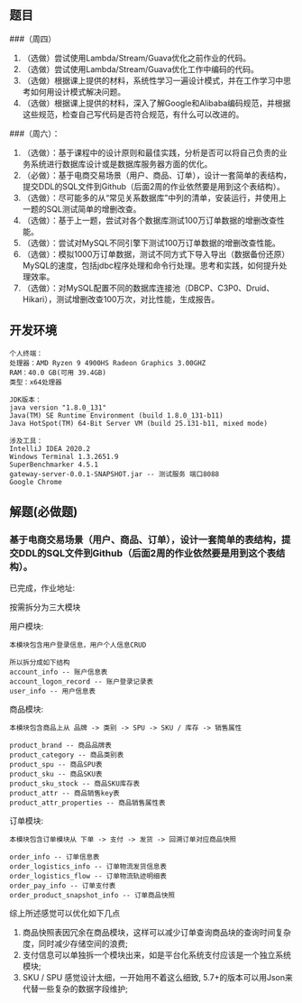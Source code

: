## 题目

###（周四）
1. （选做）尝试使用Lambda/Stream/Guava优化之前作业的代码。
2. （选做）尝试使用Lambda/Stream/Guava优化工作中编码的代码。
3. （选做）根据课上提供的材料，系统性学习一遍设计模式，并在工作学习中思考如何用设计模式解决问题。
4. （选做）根据课上提供的材料，深入了解Google和Alibaba编码规范，并根据这些规范，检查自己写代码是否符合规范，有什么可以改进的。


###（周六）：
1. （选做）：基于课程中的设计原则和最佳实践，分析是否可以将自己负责的业务系统进行数据库设计或是数据库服务器方面的优化。
2. （必做）：基于电商交易场景（用户、商品、订单），设计一套简单的表结构，提交DDL的SQL文件到Github（后面2周的作业依然要是用到这个表结构）。
3. （选做）：尽可能多的从“常见关系数据库”中列的清单，安装运行，并使用上一题的SQL测试简单的增删改查。
4. （选做）：基于上一题，尝试对各个数据库测试100万订单数据的增删改查性能。
5. （选做）：尝试对MySQL不同引擎下测试100万订单数据的增删改查性能。
6. （选做）：模拟1000万订单数据，测试不同方式下导入导出（数据备份还原）MySQL的速度，包括jdbc程序处理和命令行处理。思考和实践，如何提升处理效率。
7. （选做）：对MySQL配置不同的数据库连接池（DBCP、C3P0、Druid、Hikari），测试增删改查100万次，对比性能，生成报告。

## 开发环境
```
个人终端：
处理器：AMD Ryzen 9 4900HS Radeon Graphics 3.00GHZ
RAM：40.0 GB(可用 39.4GB)
类型：x64处理器
```

```
JDK版本：
java version "1.8.0_131"
Java(TM) SE Runtime Environment (build 1.8.0_131-b11)
Java HotSpot(TM) 64-Bit Server VM (build 25.131-b11, mixed mode)
```

```
涉及工具：
IntelliJ IDEA 2020.2
Windows Terminal 1.3.2651.9
SuperBenchmarker 4.5.1
gateway-server-0.0.1-SNAPSHOT.jar -- 测试服务 端口8088
Google Chrome
```

## 解题(必做题)


### 基于电商交易场景（用户、商品、订单），设计一套简单的表结构，提交DDL的SQL文件到Github（后面2周的作业依然要是用到这个表结构）。

已完成，作业地址:

按需拆分为三大模块

用户模块:
~~~
本模块包含用户登录信息，用户个人信息CRUD

所以拆分成如下结构
account_info -- 账户信息表
account_logon_record -- 账户登录记录表
user_info -- 用户信息表
~~~

商品模块:
~~~
本模块包含商品上从 品牌 -> 类别 -> SPU -> SKU / 库存 -> 销售属性

product_brand -- 商品品牌表
product_category -- 商品类别表
product_spu -- 商品SPU表
product_sku -- 商品SKU表
product_sku_stock -- 商品SKU库存表
product_attr -- 商品销售key表
product_attr_properties -- 商品销售属性表
~~~

订单模块:

~~~
本模块包含订单模块从 下单 -> 支付 -> 发货 -> 回溯订单对应商品快照

order_info -- 订单信息表
order_logistics_info -- 订单物流发货信息表
order_logistics_flow -- 订单物流轨迹明细表
order_pay_info -- 订单支付表
order_product_snapshot_info -- 订单商品快照
~~~


综上所述感觉可以优化如下几点
1. 商品快照表因冗余在商品模块，这样可以减少订单查询商品块的查询时间复杂度，同时减少存储空间的浪费;
2. 支付信息可以单独拆一个模块出来，如是平台化系统支付应该是一个独立系统模块;
3. SKU / SPU 感觉设计太细，一开始用不着这么细致, 5.7+的版本可以用Json来代替一些复杂的数据字段维护;